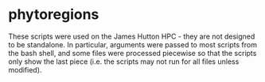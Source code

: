 # phytoregions

These scripts were used on the James Hutton HPC - they are not designed to be standalone. In particular, arguments were passed to most scripts from the bash shell, and some files were processed piecewise so that the scripts only show the last piece (i.e. the scripts may not run for all files unless modified).  
